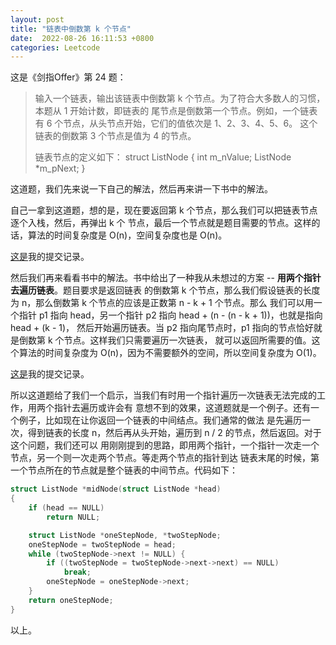 ```yaml
---
layout: post
title: "链表中倒数第 k 个节点"
date:  2022-08-26 16:11:53 +0800
categories: Leetcode
---
```


这是《剑指Offer》第 24 题：
> 输入一个链表，输出该链表中倒数第 k 个节点。为了符合大多数人的习惯，本题从 1 开始计数，即链表的
尾节点是倒数第一个节点。例如，一个链表有 6 个节点，从头节点开始，它们的值依次是 1、2、3、4、5、6。
这个链表的倒数第 3 个节点是值为 4 的节点。
>
> 链表节点的定义如下：
> struct ListNode 
> {
>     int m_nValue;
>     ListNode *m_pNext;
> }

这道题，我们先来说一下自己的解法，然后再来讲一下书中的解法。

自己一拿到这道题，想的是，现在要返回第 k 个节点，那么我们可以把链表节点逐个入栈，然后，再弹出 k 个
节点，最后一个节点就是题目需要的节点。这样的话，算法的时间复杂度是 O(n)，空间复杂度也是 O(n)。

[这是](https://leetcode.cn/submissions/detail/355211553/)我的提交记录。

然后我们再来看看书中的解法。书中给出了一种我从未想过的方案 -- **用两个指针去遍历链表**。题目要求是返回链表
的倒数第 k 个节点，那么我们假设链表的长度为 n，那么倒数第 k 个节点的应该是正数第 n - k + 1 个节点。那么
我们可以用一个指针 p1 指向 head，另一个指针 p2 指向 head + (n - (n - k + 1))，也就是指向 head + (k - 1)，
然后开始遍历链表。当 p2 指向尾节点时，p1 指向的节点恰好就是倒数第 k 个节点。这样我们只需要遍历一次链表，
就可以返回所需要的值。这个算法的时间复杂度为 O(n)，因为不需要额外的空间，所以空间复杂度为 O(1)。

[这是](https://leetcode.cn/submissions/detail/355227066/)我的提交记录。

所以这道题给了我们一个启示，当我们有时用一个指针遍历一次链表无法完成的工作，用两个指针去遍历或许会有
意想不到的效果，这道题就是一个例子。还有一个例子，比如现在让你返回一个链表的中间结点。我们通常的做法
是先遍历一次，得到链表的长度 n，然后再从头开始，遍历到 n / 2 的节点，然后返回。对于这个问题，我们还可以
用刚刚提到的思路，即用两个指针，一个指针一次走一个节点，另一个则一次走两个节点。等走两个节点的指针到达
链表末尾的时候，第一个节点所在的节点就是整个链表的中间节点。代码如下：
```c
struct ListNode *midNode(struct ListNode *head)
{
    if (head == NULL)
        return NULL;

    struct ListNode *oneStepNode, *twoStepNode;
    oneStepNode = twoStepNode = head;
    while (twoStepNode->next != NULL) {
        if ((twoStepNode = twoStepNode->next->next) == NULL)
            break;
        oneStepNode = oneStepNode->next;
    }
    return oneStepNode;
}
```

以上。
